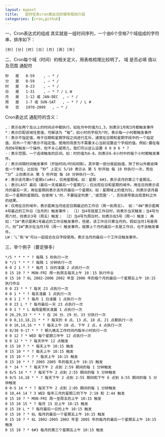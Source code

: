 ```yaml
---
layout: mypost
title:   定时任务cron表达式的填写规则介绍
categories: [cron,github]
---
```

一、Cron表达式的组成
其实就是一组时间序列，一个由6个空格7个域组成的字符串，排序如下：

    [秒] [分] [时] [日] [月] [周] [年]

二、Cron每个域（时间）的相关定义，用表格梳理比较明了。
域	是否必填	值以及范围	通配符

    秒	是	0-59	, – * /
    分	是	0-59	, – * /
    时	是	0-23	, – * /
    日	是	1-31	, – * ? / L W
    月	是	1-12 或 JAN-DEC	, – * /
    周	是	1-7 或 SUN-SAT	, – * ? / L #
    年	否	1970-2099	, – * /

Cron表达式
通配符的含义：

    ,：表示在两个及以上的时间点中都执行。如在月中的值为1,3，则表示1月和3月都触发事件
    *：表示匹配该域任意值，可解读为 “每”，如小时的字段为*时，表示每一小时都触发事件
    ?：表示不指定值，用于日期和星期字段之间进行互斥。通常在日期和星期字段中的一个指定值，另外一个用?表示不指定值。使用的场景为不需要关心当前设置这个字段的值。例如:要在每月的6号触发一个操作，但不关心是周几，我们可以这么设置 0 0 0 6 * ?
    -：表示范围，一个连续触发的区间。如：时的值为6-8，则表示6-8小时中的每个小时都触发事件。
    /：表示间隔时间触发事件（开始时间/时间间隔）。其中第一部分是起始值，除了秒以外都会降低一个单位，比如在 “秒” 上定义 5/10 表示从 第 5 秒开始 每 10 秒执行一次，而在 “分” 上则表示从 第 5 秒开始 每 10 分钟执行一次。
    #：表示该月第n个星期x(x#n)，仅用星期域。如：星期：6#3，表示该月的第三个星期五。
    L：表示LAST 最后（最后一天或最后一个星期几）；仅出现在日和星期的域中。用在日则表示该月的最后一天，用在星期则表示该月的最后一个星期X。如：星期域上的值为5L，则表示该月最后一个星期的星期四。在使用'L'时，不要指定列表','或范围'-'，否则易导致出现意料之外的结果。
    W：仅用在日的域中，表示距离当月给定日期最近的工作日（周一到周五）。 如："4W"表示距离4号最近的工作日（当月的）触发事件； （1）当4号就是工作日时，则表示当天触发；当4号为周六时，则表示3号（周五）触发； （2）当4号为周日时，则表示在5号（周一）触发； 再如："1W"表示距离1号最近的工作日触发事件，但是，该工作日只算当月的。假如当月1号是周六，则”1W“表示在当月3号（周一）触发事件。就算上个月的最后一天是工作日，也不会触发事件。
    LW：‘L’和'W'可以一起组合在日字段使用。表示当月的最后一个工作日触发事件。

三、举个例子（要足够多）

    */5 * * * * ? 每隔 5 秒执行一次
    0 */1 * * * ? 每隔 1 分钟执行一次
    0 0 2 1 * ? * 每月 1 日的凌晨 2 点执行一次
    0 15 10 ? * MON-FRI 周一到周五每天上午 10：15 执行作业
    0 15 10 ? 6L 2002-2006 2002 年至 2006 年的每个月的最后一个星期五上午 10:15 执行作业
    0 0 23 * * ? 每天 23 点执行一次
    0 0 1 * * ? 每天凌晨 1 点执行一次
    0 0 1 1 * ? 每月 1 日凌晨 1 点执行一次
    0 0 23 L * ? 每月最后一天 23 点执行一次
    0 0 1 ? * L 每周星期天凌晨 1 点执行一次
    0 26,29,33 * * * ? 在 26 分、29 分、33 分执行一次
    0 0 0,13,18,21 * * ? 每天的 0 点、13 点、18 点、21 点都执行一次
    0 0 10,14,16 * * ? 每天上午 10 点，下午 2 点，4 点执行一次
    0 0/30 9-17 * * ? 朝九晚五工作时间内每半小时执行一次
    0 0 12 ? * WED 每个星期三中午 12 点执行一次
    0 0 12 * * ? 每天中午 12 点触发
    0 15 10 ? * * 每天上午 10:15 触发
    0 15 10 * * ? 每天上午 10:15 触发
    0 15 10 * * ? * 每天上午 10:15 触发
    0 15 10 * * ? 2005 2005 年的每天上午 10:15 触发
    0 * 14 * * ? 每天下午 2 点到 2:59 期间的每 1 分钟触发
    0 0/5 14 * * ? 每天下午 2 点到 2:55 期间的每 5 分钟触发
    0 0/5 14,18 * * ? 每天下午 2 点到 2:55 期间和下午 6 点到 6:55 期间的每 5 分钟触发
    0 0-5 14 * * ? 每天下午 2 点到 2:05 期间的每 1 分钟触发
    0 10,44 14 ? 3 WED 每年三月的星期三的下午 2:10 和 2:44 触发
    0 15 10 ? * MON-FRI 周一至周五的上午 10:15 触发
    0 15 10 15 * ? 每月 15 日上午 10:15 触发
    0 15 10 L * ? 每月最后一日的上午 10:15 触发
    0 15 10 ? * 6L 每月的最后一个星期五上午 10:15 触发
    0 15 10 ? * 6L 2002-2005 2002 年至 2005 年的每月的最后一个星期五上午 10:15 触发
    0 15 10 ? * 6#3 每月的第三个星期五上午 10:15 触发
